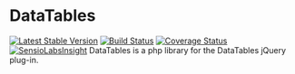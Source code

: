 DataTables
===========
[![Latest Stable Version](https://poser.pugx.org/atkrad/data-tables/v/stable.svg)](https://packagist.org/packages/atkrad/data-tables) [![Build Status](https://travis-ci.org/atkrad/data-tables.svg?branch=master)](https://travis-ci.org/atkrad/data-tables) [![Coverage Status](https://coveralls.io/repos/atkrad/data-tables/badge.png?branch=master)](https://coveralls.io/r/atkrad/data-tables?branch=master) [![SensioLabsInsight](https://insight.sensiolabs.com/projects/0d95f5a5-c83f-4254-8ff7-ad893fe06949/mini.png)](https://insight.sensiolabs.com/projects/0d95f5a5-c83f-4254-8ff7-ad893fe06949)
DataTables is a php library for the DataTables jQuery plug-in.
